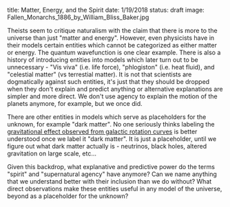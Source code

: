 title: Matter, Energy, and the Spirit
date: 1/19/2018
status: draft
image: Fallen_Monarchs_1886_by_William_Bliss_Baker.jpg

Theists seem to critique naturalism with the claim that there is more to the universe than just "matter and energy". However, even physicists have in their models certain entities which cannot be categorized as either matter or energy. The quantum wavefunction is one clear example. There is also a history of introducing entities into models which later turn out to be unnecessary - "Vis viva" (i.e. life force), "phlogiston" (i.e. heat fluid), and "celestial matter" (vs terrestial matter). It is not that scientists are dogmatically against such entities, it's just that they should be dropped when they don't explain and predict anything or alternative explanations are simpler and more direct. We don't use agency to explain the motion of the planets anymore, for example, but we once did.

There are other entities in models which serve as placeholders for the unknown, for example "dark matter". No one seriously thinks labeling the [gravitational effect observed from galactic rotation curves](https://en.wikipedia.org/wiki/Galaxy_rotation_curve) is better understood once we label it "dark matter". It is just a placeholder, until we figure out what dark matter actually is - neutrinos, black holes, altered gravitation on large scale, etc...

Given this backdrop, what explanative and predictive power do the terms "spirit" and "supernatural agency" have anymore? Can we name anything that we understand better with their inclusion than we do without? What direct observations make these entities useful in any model of the universe, beyond as a placeholder for the unknown?  

